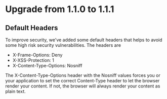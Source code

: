 # Upgrade from 1.1.0 to 1.1.1

## Default Headers

To improve security, we've added some default headers that helps to avoid some high risk security vulnerabilities. The headers are

* X-Frame-Options: Deny
* X-XSS-Protection: 1
* X-Content-Type-Options: Nosniff

The X-Content-Type-Options header with the Nosniff values forces you or your application to set the correct Content-Type header to let the browser render your content. If not, the browser will always render your content as plain text.